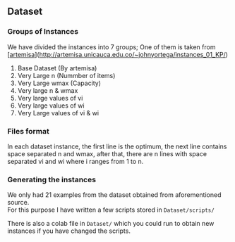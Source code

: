 ## Dataset

### Groups of Instances

We have divided the instances into 7 groups; One of them is taken from [[artemisa](http://artemisa.unicauca.edu.co/)](http://artemisa.unicauca.edu.co/~johnyortega/instances_01_KP/)

1.  Base Dataset (By artemisa)
2.  Very Large n (Nummber of items)
3.  Very Large wmax (Capacity)
4.  Very large n & wmax
5.  Very large values of vi
6.  Very large values of wi
7.  Very Large values of vi & wi

### Files format

In each dataset instance, the first line is the optimum, the next line contains space separated n and wmax, after that, there are n lines with space separated vi and wi where i ranges from 1 to n. <br>

### Generating the instances

We only had 21 examples from the dataset obtained from aforementioned source. <br>
For this purpose I have written a few scripts stored in `Dataset/scripts/`

There is also a colab file in `Dataset/` which you could run to obtain new instances if you have changed the scripts.

